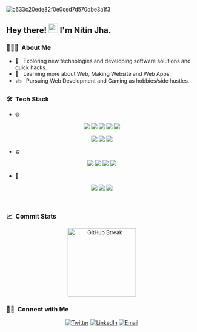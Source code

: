 
![c633c20ede82f0e0ced7d570dbe3a1f3](https://user-images.githubusercontent.com/70382532/138322189-2db8df52-9dcb-40a0-88a8-c365466bd33d.gif)

<h2> Hey there! <img src="https://media.giphy.com/media/hvRJCLFzcasrR4ia7z/giphy.gif" width="25px"> I'm Nitin Jha.</h2>

<h3> 👨🏻‍💻 &nbsp;About Me </h3>

- 🤔 &nbsp; Exploring new technologies and developing software solutions and quick hacks.
- 🌱 &nbsp; Learning more about Web, Making Website and Web Apps.
- ✍️ &nbsp; Pursuing Web Development and Gaming as hobbies/side hustles.

<h3> 🛠 &nbsp;Tech Stack</h3>

- 🌐 &nbsp;
 <p align="center">
<img src="https://img.shields.io/badge/html5-%23E34F26.svg?style=for-the-badge&logo=html5&logoColor=white">
<img src="https://img.shields.io/badge/javascript-%23323330.svg?style=for-the-badge&logo=javascript&logoColor=%23F7DF1E">
<img src="https://img.shields.io/badge/Next-black?style=for-the-badge&logo=next.js&logoColor=white">
<img src="https://img.shields.io/badge/react-%2320232a.svg?style=for-the-badge&logo=react&logoColor=%2361DAFB">
<img src="https://img.shields.io/badge/redux-%23593d88.svg?style=for-the-badge&logo=redux&logoColor=white">
  </p>
  <p align="center">
<img src="https://img.shields.io/badge/MUI-%230081CB.svg?style=for-the-badge&logo=mui&logoColor=white">
<img src="https://img.shields.io/badge/tailwindcss-%2338B2AC.svg?style=for-the-badge&logo=tailwind-css&logoColor=white">
<img src="https://img.shields.io/badge/bootstrap-%23563D7C.svg?style=for-the-badge&logo=bootstrap&logoColor=white">
  </p>
  
- ⚙️ &nbsp;
<p align="center">
<img src="https://img.shields.io/badge/node.js-6DA55F?style=for-the-badge&logo=node.js&logoColor=white">
<img src="https://img.shields.io/badge/express.js-%23404d59.svg?style=for-the-badge&logo=express&logoColor=%2361DAFB">
<img src="https://img.shields.io/badge/MongoDB-%234ea94b.svg?style=for-the-badge&logo=mongodb&logoColor=white">
<img src="https://img.shields.io/badge/JWT-black?style=for-the-badge&logo=JSON%20web%20tokens">
</p>

- 🔧 &nbsp;
 <p align="center">
<img src="https://img.shields.io/badge/git-%23F05033.svg?style=for-the-badge&logo=git&logoColor=white">
<img src="https://img.shields.io/badge/github-%23121011.svg?style=for-the-badge&logo=github&logoColor=white">
<img src="https://img.shields.io/badge/vercel-%23000000.svg?style=for-the-badge&logo=vercel&logoColor=white">
</p>






<br/>

<h3> 📈 &nbsp;Commit Stats</h3>

 <p align="center">
<a href="https://github.com/nitinjha04">
  <img height="180em" src="https://streak-stats.demolab.com?user=nitinjha04&theme=react" alt="GitHub Streak" />
</a> 
 </p>

<h3> 🤝🏻 &nbsp;Connect with Me </h3>

<p align="center">
  <a href="https://twitter.com/CoderMonkey19"><img alt="Twitter" src="https://img.shields.io/badge/Twitter-Nitin%20Jha-blue?style=flat-square&logo=twitter"></a>
  <a href="www.linkedin.com/in/jhanitin"><img alt="LinkedIn" src="https://img.shields.io/badge/LinkedIn-Nitin Jha-blue?"></a>
  <a href="mailto:sahilverma.webdev@gmail.com"><img alt="Email" src="https://img.shields.io/badge/Email-nitinjha890@gmail.com-blue?style=flat-square&logo=gmail"></a>
</p>
